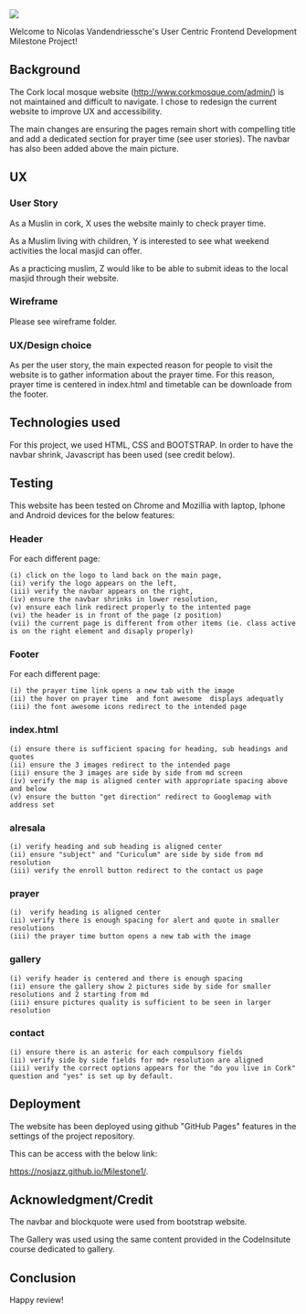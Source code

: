 <img src="https://codeinstitute.s3.amazonaws.com/fullstack/ci_logo_small.png" style="margin: 0;">

Welcome to Nicolas Vandendriessche's User Centric Frontend Development Milestone Project!

## Background 

The Cork local mosque website (http://www.corkmosque.com/admin/) is not maintained and difficult to navigate. I chose to redesign the current website to improve UX and accessibility.

The main changes are ensuring the pages remain short with compelling title and add a dedicated section for prayer time (see user stories). The navbar has also been added above the main picture.

## UX

### User Story

As a Muslin in cork, X uses the website mainly to check prayer time.

As a Muslim living with children, Y is interested to see what weekend activities the local masjid can offer.

As a practicing muslim, Z would like to be able to submit ideas to the local masjid through their website.

### Wireframe

Please see wireframe folder.

### UX/Design choice

As per the user story, the main expected reason for people to visit the website is to gather information about the prayer time. For this reason, prayer time is centered in index.html and timetable can be downloade from the footer.

## Technologies used

For this project, we used HTML, CSS and BOOTSTRAP. In order to have the navbar shrink, Javascript has been used (see credit below).


## Testing

This website has been tested on Chrome and Mozillia with laptop, Iphone and Android devices for the below features:

### Header

For each different page: 

    (i) click on the logo to land back on the main page, 
    (ii) verify the logo appears on the left, 
    (iii) verify the navbar appears on the right, 
    (iv) ensure the navbar shrinks in lower resolution,
    (v) ensure each link redirect properly to the intented page
    (vi) the header is in front of the page (z position)
    (vii) the current page is different from other items (ie. class active is on the right element and disaply properly)
 
### Footer 

For each different page: 

    (i) the prayer time link opens a new tab with the image
    (ii) the hover on prayer time  and font awesome  displays adequatly
    (iii) the font awesome icons redirect to the intended page

### index.html

    (i) ensure there is sufficient spacing for heading, sub headings and quotes
    (ii) ensure the 3 images redirect to the intended page
    (iii) ensure the 3 images are side by side from md screen
    (iv) verify the map is aligned center with appropriate spacing above and below
    (v) ensure the button "get direction" redirect to Googlemap with address set

### alresala

    (i) verify heading and sub heading is aligned center
    (ii) ensure "subject" and "Curiculum" are side by side from md resolution
    (iii) verify the enroll button redirect to the contact us page

### prayer

    (i)  verify heading is aligned center
    (ii) verify there is enough spacing for alert and quote in smaller resolutions
    (iii) the prayer time button opens a new tab with the image

### gallery

    (i) verify header is centered and there is enough spacing
    (ii) ensure the gallery show 2 pictures side by side for smaller resolutions and 2 starting from md
    (iii) ensure pictures quality is sufficient to be seen in larger resolution

### contact

    (i) ensure there is an asteric for each compulsory fields
    (ii) verify side by side fields for md+ resolution are aligned
    (iii) verify the correct options appears for the "do you live in Cork" question and "yes" is set up by default.

## Deployment 

The website has been deployed using github "GitHub Pages" features in the settings of the project repository.

This can be access with the below link:

https://nosjazz.github.io/Milestone1/.

## Acknowledgment/Credit

The navbar and blockquote were used from bootstrap website.

The Gallery was used using the same content provided in the CodeInsitute course dedicated to gallery.

## Conclusion



Happy review!
